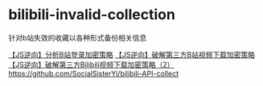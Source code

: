 # bilibili-invalid-collection

针对b站失效的收藏以各种形式备份相关信息

[【JS逆向】分析B站登录加密策略](https://zhuanlan.zhihu.com/p/336590706)
[【JS逆向】破解第三方B站视频下载加密策略](https://zhuanlan.zhihu.com/p/335311843)
[【JS逆向】破解第三方Bilibili视频下载加密策略（2）](https://zhuanlan.zhihu.com/p/335372729)
https://github.com/SocialSisterYi/bilibili-API-collect